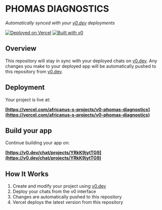# PHOMAS DIAGNOSTICS

*Automatically synced with your [v0.dev](https://v0.dev) deployments*

[![Deployed on Vercel](https://img.shields.io/badge/Deployed%20on-Vercel-black?style=for-the-badge&logo=vercel)](https://vercel.com/africanus-s-projects/v0-phomas-diagnostics)
[![Built with v0](https://img.shields.io/badge/Built%20with-v0.dev-black?style=for-the-badge)](https://v0.dev/chat/projects/YRkK9jytTG9)

## Overview

This repository will stay in sync with your deployed chats on [v0.dev](https://v0.dev).
Any changes you make to your deployed app will be automatically pushed to this repository from [v0.dev](https://v0.dev).

## Deployment

Your project is live at:

**[https://vercel.com/africanus-s-projects/v0-phomas-diagnostics](https://vercel.com/africanus-s-projects/v0-phomas-diagnostics)**

## Build your app

Continue building your app on:

**[https://v0.dev/chat/projects/YRkK9jytTG9](https://v0.dev/chat/projects/YRkK9jytTG9)**

## How It Works

1. Create and modify your project using [v0.dev](https://v0.dev)
2. Deploy your chats from the v0 interface
3. Changes are automatically pushed to this repository
4. Vercel deploys the latest version from this repository